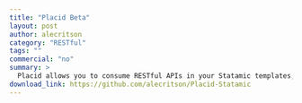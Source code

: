 ```yaml
---
title: "Placid Beta"
layout: post
author: alecritson
category: "RESTful"
tags: ""
commercial: "no"
summary: >
  Placid allows you to consume RESTful APIs in your Statamic templates, using Guzzle to handle the requests.
download_link: https://github.com/alecritson/Placid-Statamic
---
```

